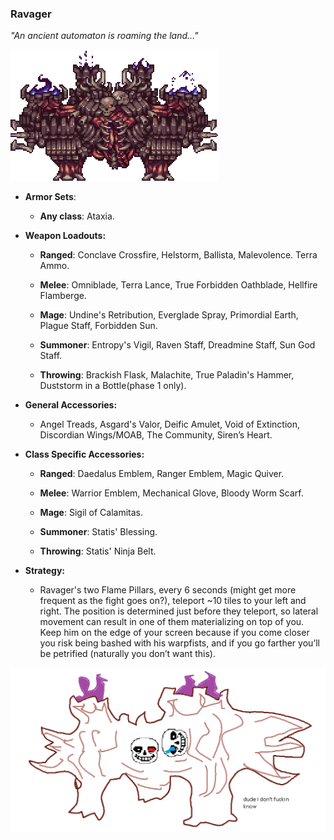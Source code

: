 ### Ravager

*"An ancient automaton is roaming the land…"*

![image alt text](../public/BMbpD6rCZ1qoniF20u7H2A_img_55.png)

* **Armor Sets**:

    * **Any class**: Ataxia.

* **Weapon Loadouts:**

    * **Ranged**: Conclave Crossfire, Helstorm, Ballista, Malevolence. Terra Ammo.

    * **Melee**: Omniblade, Terra Lance, True Forbidden Oathblade, Hellfire Flamberge.

    * **Mage**: Undine's Retribution, Everglade Spray, Primordial Earth, Plague Staff, Forbidden Sun.

    * **Summoner**: Entropy's Vigil, Raven Staff, Dreadmine Staff, Sun God Staff.

    * **Throwing**: Brackish Flask, Malachite, True Paladin's Hammer, Duststorm in a Bottle(phase 1 only).

* **General Accessories:**

    * Angel Treads, Asgard's Valor, Deific Amulet, Void of Extinction, Discordian Wings/MOAB, The Community, Siren’s Heart.

* **Class Specific Accessories:**

    * **Ranged**: Daedalus Emblem, Ranger Emblem, Magic Quiver.

    * **Melee**: Warrior Emblem, Mechanical Glove, Bloody Worm Scarf.

    * **Mage**: Sigil of Calamitas.

    * **Summoner**: Statis' Blessing.

    * **Throwing**: Statis' Ninja Belt.

* **Strategy:**

    * Ravager's two Flame Pillars, every 6 seconds (might get more frequent as the fight goes on?), teleport ~10 tiles to your left and right. The position is determined just before they teleport, so lateral movement can result in one of them materializing on top of you. Keep him on the edge of your screen because if you come closer you risk being bashed with his warpfists, and if you go farther you’ll be petrified (naturally you don’t want this).

![image alt text](../public/BMbpD6rCZ1qoniF20u7H2A_img_56.png)

<div align="center"<iframe width="620" height="315" src="https://www.youtube.com/embed/3kbFy0E5uss" frameborder="0" allowfullscreen></iframe></div>
